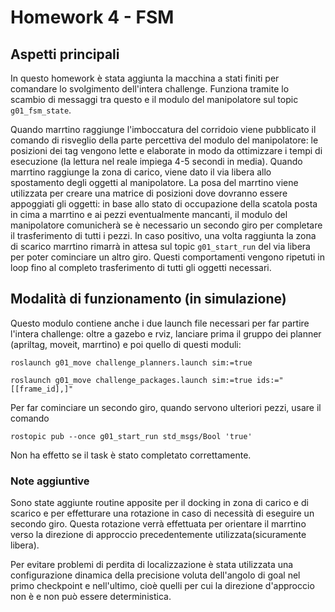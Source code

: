 # Homework 4 - FSM

## Aspetti principali

In questo homework è stata aggiunta la macchina a stati finiti per comandare lo svolgimento dell'intera challenge.
Funziona tramite lo scambio di messaggi tra questo e il modulo del manipolatore sul topic `g01_fsm_state`.

Quando marrtino raggiunge l'imboccatura del corridoio viene pubblicato il comando di risveglio della parte percettiva del modulo del manipolatore: le posizioni dei tag vengono lette e elaborate in modo da ottimizzare i tempi di esecuzione (la lettura nel reale impiega 4-5 secondi in media).
Quando marrtino raggiunge la zona di carico, viene dato il via libera allo spostamento degli oggetti al manipolatore.
La posa del marrtino viene utilizzata per creare una matrice di posizioni dove dovranno essere appoggiati gli oggetti:
in base allo stato di occupazione della scatola posta in cima a marrtino e ai pezzi eventualmente mancanti, il modulo del manipolatore comunicherà se è necessario un secondo giro per completare il trasferimento di tutti i pezzi.
In caso positivo, una volta raggiunta la zona di scarico marrtino rimarrà in attesa sul topic `g01_start_run` del via libera per poter cominciare un altro giro.
Questi comportamenti vengono ripetuti in loop fino al completo trasferimento di tutti gli oggetti necessari.

## Modalità di funzionamento (in simulazione)

Questo modulo contiene anche i due launch file necessari per far partire l'intera challenge: oltre a gazebo e rviz, lanciare prima il gruppo dei planner (apriltag, moveit, marrtino) e poi quello di questi moduli:

```
roslaunch g01_move challenge_planners.launch sim:=true
```

```
roslaunch g01_move challenge_packages.launch sim:=true ids:="[[frame_id],]"
```

Per far cominciare un secondo giro, quando servono ulteriori pezzi, usare il comando

```
rostopic pub --once g01_start_run std_msgs/Bool 'true'
```

Non ha effetto se il task è stato completato correttamente.

### Note aggiuntive

Sono state aggiunte routine apposite per il docking in zona di carico e di scarico e per effetturare una rotazione in caso di necessità di eseguire un secondo giro.
Questa rotazione verrà effettuata per orientare il marrtino verso la direzione di approccio precedentemente utilizzata(sicuramente libera).

Per evitare problemi di perdita di localizzazione è stata utilizzata una configurazione dinamica della precisione voluta dell'angolo di goal nel primo checkpoint e nell'ultimo, cioè quelli per cui la direzione d'approccio non è e non può essere deterministica.
